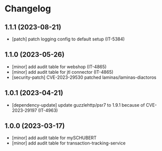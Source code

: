 Changelog
=========

1.1.1 (2023-08-21)
------------------

- [patch] patch logging config to default setup (IT-5384)

1.1.0 (2023-05-26)
------------------

- [minor] add audit table for webshop (IT-4865)
- [minor] add audit table for jtl connector (IT-4865)
- [security-patch] CVE-2023-29530 patched laminas/laminas-diactoros

1.0.1 (2023-04-21)
------------------

- [dependency-update] update guzzlehttp/psr7 to 1.9.1 because of CVE-2023-29197 (IT-4963)

1.0.0 (2023-03-17)
------------------

- [minor] add audit table for mySCHUBERT
- [minor] add audit table for transaction-tracking-service